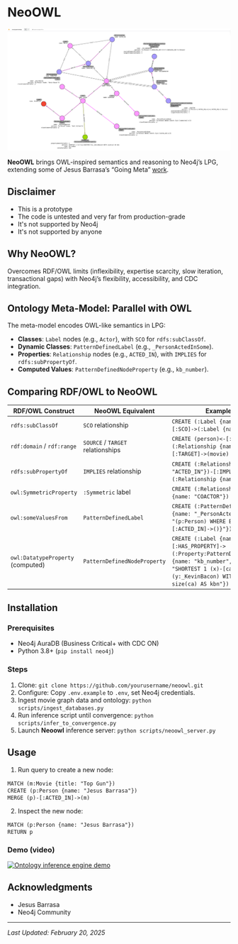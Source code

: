 # NeoOWL

![Movie Graph](media/arrows_app_movie_graph_ontology.png)

**NeoOWL** brings OWL-inspired semantics and reasoning to Neo4j’s LPG, extending some of Jesus Barrasa’s “Going Meta” [work](https://github.com/jbarrasa/goingmeta/tree/main/session04).

## Disclaimer

- This is a prototype
- The code is untested and very far from production-grade
- It's not supported by Neo4j
- It's not supported by anyone

## Why NeoOWL?

Overcomes RDF/OWL limits (inflexibility, expertise scarcity, slow iteration, transactional gaps) with Neo4j’s flexibility, accessibility, and CDC integration.

## Ontology Meta-Model: Parallel with OWL

The meta-model encodes OWL-like semantics in LPG:
- **Classes**: `Label` nodes (e.g., `Actor`), with `SCO` for `rdfs:subClassOf`.
- **Dynamic Classes**: `PatternDefinedLabel` (e.g., `_PersonActedInSome`).
- **Properties**: `Relationship` nodes (e.g., `ACTED_IN`), with `IMPLIES` for `rdfs:subPropertyOf`.
- **Computed Values**: `PatternDefinedNodeProperty` (e.g., `kb_number`).

## Comparing RDF/OWL to NeoOWL

| RDF/OWL Construct                | NeoOWL Equivalent                       | Example Cypher                          |
|----------------------------------|-----------------------------------------|-----------------------------------------|
| `rdfs:subClassOf`                | `SCO` relationship                      | `CREATE (:Label {name: "Actor"})-[:SCO]->(:Label {name: "Person"})` |
| `rdf:domain` / `rdf:range`       | `SOURCE` / `TARGET` relationships       | `CREATE (person)<-[:SOURCE]-(:Relationship {name: "ACTED_IN"})-[:TARGET]->(movie)` |
| `rdfs:subPropertyOf`             | `IMPLIES` relationship                  | `CREATE (:Relationship {name: "ACTED_IN"})-[:IMPLIES]->(:Relationship {name: "INVOLVED_IN"})` |
| `owl:SymmetricProperty`          | `:Symmetric` label                      | `CREATE (:Relationship:Symmetric {name: "COACTOR"})` |
| `owl:someValuesFrom`             | `PatternDefinedLabel`                   | `CREATE (:PatternDefinedLabel:Label {name: "_PersonActedInSome", pattern: "(p:Person) WHERE EXISTS {(p)-[:ACTED_IN]->()}"})` |
| `owl:DatatypeProperty` (computed)| `PatternDefinedNodeProperty`            | `CREATE (:Label {name: "Actor"})-[:HAS_PROPERTY]->(:Property:PatternDefinedNodeProperty {name: "kb_number", pattern: "SHORTEST 1 (x)-[ca:COACTOR]-*(y:_KevinBacon) WITH ca LIMIT 1 WITH size(ca) AS kbn"})` |


## Installation

### Prerequisites
- Neo4j AuraDB (Business Critical+ with CDC ON)
- Python 3.8+ (`pip install neo4j`)

### Steps
1. Clone: `git clone https://github.com/yourusername/neoowl.git`
2. Configure: Copy `.env.example` to `.env`, set Neo4j credentials.
3. Ingest movie graph data and ontology: `python scripts/ingest_databases.py`
4. Run inference script until convergence: `python scripts/infer_to_convergence.py`
5. Launch **Neoowl** inference server: `python scripts/neoowl_server.py`

## Usage

1. Run query to create a new node:
```cypher
MATCH (m:Movie {title: "Top Gun"})
CREATE (p:Person {name: "Jesus Barrasa"})
MERGE (p)-[:ACTED_IN]->(m)
```
2. Inspect the new node:
```cypher
MATCH (p:Person {name: "Jesus Barrasa"})
RETURN p
```

### Demo (video)

[![Ontology inference engine demo](https://img.youtube.com/vi/wnMCs-knI0Y/0.jpg)](https://www.youtube.com/watch?v=wnMCs-knI0Y)

## Acknowledgments

- Jesus Barrasa
- Neo4j Community

---
*Last Updated: February 20, 2025*
